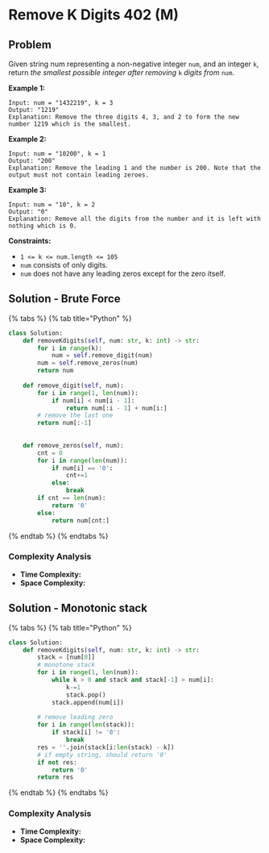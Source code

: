 # Remove K Digits 402 \(M\)

## Problem

Given string num representing a non-negative integer `num`, and an integer `k`, return _the smallest possible integer after removing_ `k` _digits from_ `num`.

**Example 1:**

```text
Input: num = "1432219", k = 3
Output: "1219"
Explanation: Remove the three digits 4, 3, and 2 to form the new number 1219 which is the smallest.
```

**Example 2:**

```text
Input: num = "10200", k = 1
Output: "200"
Explanation: Remove the leading 1 and the number is 200. Note that the output must not contain leading zeroes.
```

**Example 3:**

```text
Input: num = "10", k = 2
Output: "0"
Explanation: Remove all the digits from the number and it is left with nothing which is 0.
```

**Constraints:**

* `1 <= k <= num.length <= 105`
* `num` consists of only digits.
* `num` does not have any leading zeros except for the zero itself.

## Solution - Brute Force

{% tabs %}
{% tab title="Python" %}
```python
class Solution:
    def removeKdigits(self, num: str, k: int) -> str:
        for i in range(k):
            num = self.remove_digit(num)
        num = self.remove_zeros(num)
        return num
    
    def remove_digit(self, num):
        for i in range(1, len(num)):
            if num[i] < num[i - 1]:
                return num[:i - 1] + num[i:]
        # remove the last one
        return num[:-1]
    
    
    def remove_zeros(self, num):
        cnt = 0
        for i in range(len(num)):
            if num[i] == '0':
                cnt+=1
            else:
                break
        if cnt == len(num):
            return '0'
        else:
            return num[cnt:]
```
{% endtab %}
{% endtabs %}

### Complexity Analysis

* **Time Complexity:**
* **Space Complexity:**

## Solution - Monotonic stack

{% tabs %}
{% tab title="Python" %}
```python
class Solution:
    def removeKdigits(self, num: str, k: int) -> str:
        stack = [num[0]]
        # monotone stack
        for i in range(1, len(num)):
            while k > 0 and stack and stack[-1] > num[i]:
                k-=1
                stack.pop() 
            stack.append(num[i])
        
        # remove leading zero
        for i in range(len(stack)):
            if stack[i] != '0':
                break
        res = ''.join(stack[i:len(stack) - k])
        # if empty string, should return '0'
        if not res:
            return '0'
        return res
```
{% endtab %}
{% endtabs %}

### Complexity Analysis

* **Time Complexity:**
* **Space Complexity:**

